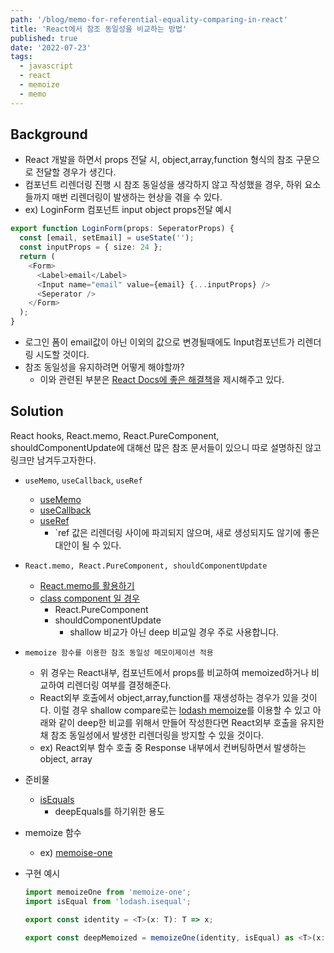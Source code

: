 ```yaml
---
path: '/blog/memo-for-referential-equality-comparing-in-react'
title: 'React에서 참조 동일성을 비교하는 방법'
published: true
date: '2022-07-23'
tags:
  - javascript
  - react
  - memoize
  - memo
---
```


## Background

- React 개발을 하면서 props 전달 시, object,array,function 형식의 참조 구문으로 전달할 경우가 생긴다.
- 컴포넌트 리렌더링 진행 시 참조 동일성을 생각하지 않고 작성했을 경우, 하위 요소들까지 매번 리렌더링이 발생하는 현상을 겪을 수 있다.
- ex) LoginForm 컴포넌트 input object props전달 예시

```ts
export function LoginForm(props: SeperatorProps) {
  const [email, setEmail] = useState('');
  const inputProps = { size: 24 };
  return (
    <Form>
      <Label>email</Label>
      <Input name="email" value={email} {...inputProps} />
      <Seperator />
    </Form>
  );
}
```

- 로그인 폼이 email값이 아닌 이외의 값으로 변경될때에도 Input컴포넌트가 리렌더링 시도할 것이다.
- 참조 동일성을 유지하려면 어떻게 해야할까?
  - 이와 관련된 부분은 [React Docs에 좋은 해결책](https://reactjs.org/docs/hooks-reference.html#usecallback)을 제시해주고 있다.

## Solution

React hooks, React.memo, React.PureComponent, shouldComponentUpdate에 대해선 많은 참조 문서들이 있으니 따로 설명하진 않고 링크만 남겨두고자한다.

- `useMemo`, `useCallback`, `useRef`
  - [useMemo](https://ko.reactjs.org/docs/hooks-reference.html#usememo)
  - [useCallback](https://ko.reactjs.org/docs/hooks-reference.html#usecallback)
  - [useRef](https://ko.reactjs.org/docs/hooks-reference.html#useref)
    - `ref 값은 리렌더링 사이에 파괴되지 않으며, 새로 생성되지도 않기에 좋은 대안이 될 수 있다.
- `React.memo, React.PureComponent, shouldComponentUpdate`

  - [React.memo를 활용하기](https://ko.reactjs.org/docs/react-api.html#reactmemo)
  - [class component 일 경우](https://ko.reactjs.org/docs/optimizing-performance.html#avoid-reconciliation)
    - React.PureComponent
    - shouldComponentUpdate
      - shallow 비교가 아닌 deep 비교일 경우 주로 사용합니다.

- `memoize 함수를 이용한 참조 동일성 메모이제이션 적용`

  - 위 경우는 React내부, 컴포넌트에서 props를 비교하여 memoized하거나 비교하여 리렌더링 여부를 결정해준다.
  - React외부 호출에서 object,array,function를 재생성하는 경우가 있을 것이다. 이럴 경우 shallow compare로는 [lodash memoize](https://lodash.com/docs/4.17.15#memoize)를 이용할 수 있고 아래와 같이 deep한 비교를 위해서 만들어 작성한다면 React외부 호출을 유지한채 참조 동일성에서 발생한 리렌더링을 방지할 수 있을 것이다.
  - ex) React외부 함수 호출 중 Response 내부에서 컨버팅하면서 발생하는 object, array

- 준비물
  - [isEquals](https://lodash.com/docs/4.17.15#isEqual)
    - deepEquals를 하기위한 용도
- memoize 함수
  - ex) [memoise-one](https://github.com/alexreardon/memoize-one)
- 구현 예시

  ```ts
  import memoizeOne from 'memoize-one';
  import isEqual from 'lodash.isequal';

  export const identity = <T>(x: T): T => x;

  export const deepMemoized = memoizeOne(identity, isEqual) as <T>(x: T) => T;
  ```
